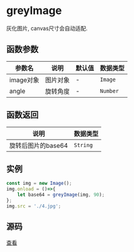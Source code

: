 # greyImage
灰化图片, canvas尺寸会自动适配.

## 函数参数 
| 参数名 | 说明 | 默认值 | 数据类型 |
| --- | --- | --- | --- |
| image对象 |  图片对象 | - | `Image` |
| angle |  旋转角度 | - | `Number` |


## 函数返回
| 说明 | 数据类型 |
| --- | --- |
| 旋转后图片的base64 |  `String` |

## 实例 
``` javascript
const img = new Image();
img.onload = ()=>{
    let base64 = greyImage(img, 90);
};
img.src = './4.jpg';
```

## 源码
[查看](https://github.com/383514580/useful-utils/blob/master/src/greyImage.ts)
